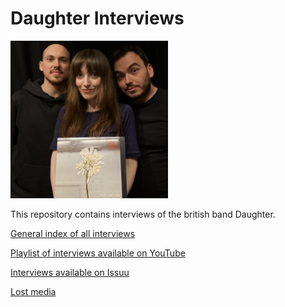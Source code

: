 # Daughter Interviews

<img src="https://github.com/paranoidandroid-96/Daughter-Interviews/blob/6b8e6a6c97092095225ed7165fc0893d76fb6e5c/daughter_stereo_mind_game.jpg"  width=50% height=50%>

This repository contains interviews of the british band Daughter.

[General index of all interviews](https://github.com/paranoidandroid-96/Daughter-Interviews/blob/7c7119f7bd8030bce790d320347be1cd23232ef7/Index.md)

[Playlist of interviews available on YouTube](https://www.youtube.com/playlist?list=PLug0t9WA536Xnw7nOf69hl-4kdW_GrOnK)

[Interviews available on Issuu](https://issuu.com/paranoidandroid-96/stacks/b023ff109b2845fea2ed581d1912a368)

[Lost media](https://github.com/paranoidandroid-96/Daughter-Interviews/blob/7c7119f7bd8030bce790d320347be1cd23232ef7/Lost%20media.md)

